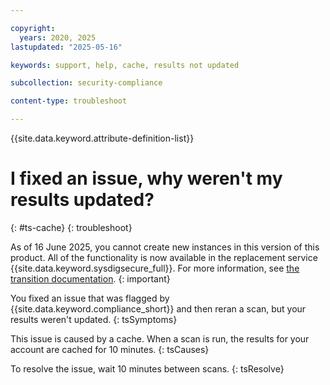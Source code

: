 ```yaml
---

copyright:
  years: 2020, 2025
lastupdated: "2025-05-16"

keywords: support, help, cache, results not updated

subcollection: security-compliance

content-type: troubleshoot

---
```


{{site.data.keyword.attribute-definition-list}}

# I fixed an issue, why weren't my results updated?
{: #ts-cache}
{: troubleshoot} 

As of 16 June 2025, you cannot create new instances in this version of this product. All of the functionality is now available in the replacement service {{site.data.keyword.sysdigsecure_full}}. For more information, see [the transition documentation](/docs/security-compliance?topic=security-compliance-scc-transition). 
{: important}


You fixed an issue that was flagged by {{site.data.keyword.compliance_short}} and then reran a scan, but your results weren't updated.
{: tsSymptoms} 

This issue is caused by a cache. When a scan is run, the results for your account are cached for 10 minutes. 
{: tsCauses}


To resolve the issue, wait 10 minutes between scans.
{: tsResolve}
